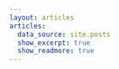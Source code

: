 ```yaml
---
layout: articles
articles:
  data_source: site.posts
  show_excerpt: true
  show_readmore: true
---
```

